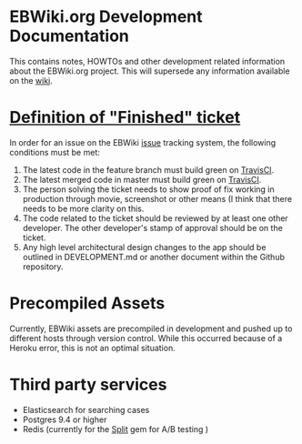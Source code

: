 # EBWiki.org Development Documentation

This contains notes, HOWTOs and other development related
information about the EBWiki.org project. This will supersede
any information available on the [wiki](https://github.com/EBWiki/EBWiki).

# [Definition of "Finished" ticket](https://github.com/EBWiki/EBWiki/Definition-of-%22Finished%22-Ticket)

In order for an issue on the EBWiki [issue](https://github.com/EBWiki/EBW/issues) tracking system, the following conditions must be met:

1. The latest code in the feature branch must build green on [TravisCI](https://travis-ci.org/EBWiki/EBWiki).
1. The latest merged code in master must build green on [TravisCI](https://travis-ci.org/EBWiki/EBWiki).
1. The person solving the ticket needs to show proof of fix working in production through movie, screenshot or other means (I think that there needs to be more clarity on this.
1. The code related to the ticket should be reviewed by at least one other developer. The other developer's stamp of approval should be on the ticket.
1. Any high level architectural design changes to the app should be outlined in DEVELOPMENT.md or another document within the Github repository.

# Precompiled Assets
Currently, EBWiki assets are precompiled in development and pushed up to
different hosts through version control. While this occurred because of a
Heroku error, this is not an optimal situation.

# Third party services
* Elasticsearch for searching cases
* Postgres 9.4 or higher
* Redis (currently for the [Split](https://github.com/splitrb/split) gem for A/B testing )